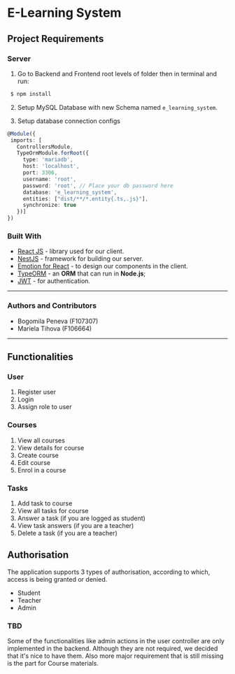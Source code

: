 # E-Learning System

##  Project Requirements

### Server

1. Go to Backend and Frontend root levels of folder then in terminal and run:

 ```sh
  $ npm install
  ```

2. Setup MySQL Database with new Schema named `e_learning_system`.

3. Setup database connection configs


 ``` typescript
@Module({
  imports: [
    ControllersModule,
    TypeOrmModule.forRoot({
      type: 'mariadb',
      host: 'localhost',
      port: 3306,
      username: 'root',
      password: 'root', // Place your db password here
      database: 'e_learning_system',
      entities: ["dist/**/*.entity{.ts,.js}"],
      synchronize: true
    })]
})
  ```

  ### Built With

 - [React JS](https://reactjs.org/) - library used for our client.
 - [NestJS](https://nestjs.com/) - framework for building our server.
 - [Emotion for React](https://emotion.sh/docs/@emotion/react) - to design our components in the client.
 - [TypeORM](http://typeorm.io/#/) - an **ORM** that can run in **Node.js**;
 - [JWT](https://jwt.io/) - for authentication.

---

### Authors and Contributors
- Bogomila Peneva (F107307)
- Mariela Tihova (F106664)
---



## Functionalities

### User
1. Register user
2. Login
3. Assign role to user

### Courses
1.  View all courses
2.  View details for course
3.  Create course
4.  Edit course
5.  Enrol in a course

### Tasks
1.  Add task to course
2. View all tasks for course
3. Answer a task (if you are logged as student)
4. View task answers (if you are a teacher)
5. Delete a task (if you are a teacher)

## Authorisation
The application supports 3 types of authorisation, according to which, access is being granted or denied.
- Student
- Teacher
- Admin


### TBD
Some of the functionalities like admin actions in the user controller are only implemented in the backend. Although they are not required, we decided that it's nice to have them. Also more major requirement that is still missing is the part for Course materials.








